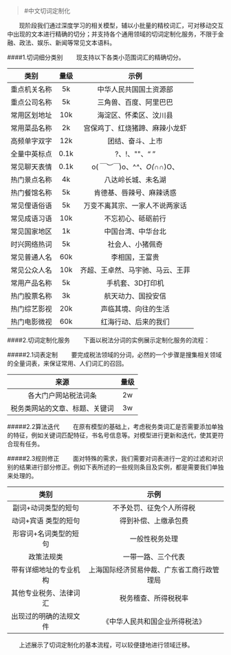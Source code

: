 >#中文切词定制化


&nbsp;&nbsp;&nbsp;&nbsp;&nbsp;&nbsp;&nbsp;现阶段我们通过深度学习的相关模型，辅以小批量的精校词汇，可对移动交互中出现的文本进行精确的切分；并支持各个通用领域的切词定制化服务，不限于金融、政法、娱乐、新闻等常见文本语料。

####1.切词细分类别
&nbsp;&nbsp;&nbsp;&nbsp;&nbsp;&nbsp;&nbsp;现支持以下各类小范围词汇的精确切分。

| 类别 |量级| 示例 |
|:------:|:------:|:------:|
| 重点机关名称| 5k|中华人民共国国土资源部|
| 重点公司名称| 5k|三角兽、百度、阿里巴巴|
| 常用区划地址| 10k|海淀区、怀柔区、汶川县|
| 常用菜品名称| 2k|宫保鸡丁、红烧猪蹄、麻辣小龙虾|
| 高频单字双字| 12k|团结、奋斗、上市|
| 全量中英标点| 0.1k|?、!、""、“ ”|
| 常见聊天表情| 0.1k|o(*￣︶￣*)o、^_^、O(∩_∩)O、|
| 热门景点名称| 4k|八达岭长城、未名湖|
| 热门餐馆名称| 5k|肯德基、唇辣号、麻辣诱惑|
| 常见俚语俗语| 5k|万变不离其宗、一家人不说两家话|
| 常见成语习语| 10k|不忘初心、砥砺前行|
| 常见国家地区| 1k|中国台湾、中华台北|
| 时兴网络热词| 5k|社会人、小猪佩奇|
| 常见普通人名| 60k|李相国，王富贵|
| 常见公众人名| 10k|齐超、王卓然、马宇驰、马云、王菲|
| 常用产品名称| 5k|手机套、3D打印机|
| 热门股票名称| 3k|航天动力、国投安信|
| 热门综艺影视| 20k|声临其境、向往的生活|
| 热门电影微视| 60k|红海行动、后来的我们|

####2.切词定制化服务
&nbsp;&nbsp;&nbsp;&nbsp;&nbsp;&nbsp;&nbsp;下面以税法分词的实例展示定制化服务的流程：

#####2.1词表定制
&nbsp;&nbsp;&nbsp;&nbsp;&nbsp;&nbsp;&nbsp;要完成税法领域的分词，必然的一个步骤是搜集相关领域的全量词表，来保证常用、人们词汇的召回。

|来源|量级|
|:------:|:------:|
|各大门户网站税法词条|2w|
|税务类网站的文章、标题、关键词|3w|

#####2.2算法迭代
&nbsp;&nbsp;&nbsp;&nbsp;&nbsp;&nbsp;&nbsp;在原有模型的基础上，考虑税务类词汇是否需要添加单独的特征，例如关键词匹配特征，书名号信息等。对模型进行更新和迭代，使其更符合现有任务。

#####2.3规则修正
&nbsp;&nbsp;&nbsp;&nbsp;&nbsp;&nbsp;&nbsp;面对特殊的需求，我们需要对词表进行一定的过滤和对识别的结果进行部分修正。例如下表所述的一些规则条目及实例，都是需要我们单独来处理的。

| 类别 | 示例 |
|:------:|:------:|
|副词+动词类型的短句|不予处罚、征免个人所得税|
|动词+宾语 类型的短句|得到补偿、上缴承包费|
|形容词+名词类型的短句|一般性税务处理|
|政策法规类|一带一路、三个代表|
|带有详细地址的专业机构|上海国际经济贸易仲裁、广东省工商行政管理局|
|其他专业税务、法律词汇|税务稽查、所得税税率|
|出现过的明确的法规文件|《中华人民共和国企业所得税法》|

&nbsp;&nbsp;&nbsp;&nbsp;&nbsp;&nbsp;&nbsp;上述展示了切词定制化的基本流程，可以较便捷地进行领域迁移。



